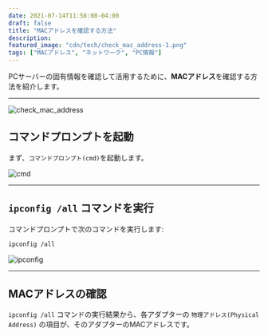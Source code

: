 ```yaml
---
date: 2021-07-14T11:58:08-04:00
draft: false
title: "MACアドレスを確認する方法"
description: 
featured_image: "cdn/tech/check_mac_address-1.png"
tags: ["MACアドレス", "ネットワーク", "PC情報"]
---
```


PCサーバーの固有情報を確認して活用するために、**MACアドレス**を確認する方法を紹介します。

<!--more-->
---
![check_mac_address](https://blog.plura.io/cdn/tech/check_mac_address-1.png)

## コマンドプロンプトを起動

まず、`コマンドプロンプト(cmd)`を起動します。

![cmd](https://github.com/user-attachments/assets/904a77ef-fe8d-4590-a336-1ca42daa2135)

---

## `ipconfig /all` コマンドを実行

コマンドプロンプトで次のコマンドを実行します:

```bash
ipconfig /all
```

![ipconfig](https://github.com/user-attachments/assets/80ce24e4-b4d8-45f1-9f1b-e41af052c497)

---

## MACアドレスの確認

`ipconfig /all` コマンドの実行結果から、各アダプターの `物理アドレス(Physical Address)` の項目が、そのアダプターのMACアドレスです。
